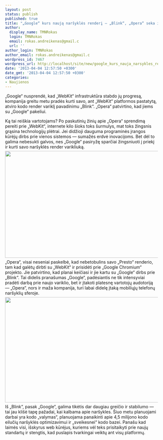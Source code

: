 ```yaml
---
layout: post
status: publish
published: true
title: "„Google“ kurs naują naršyklės renderį — „Blink“, „Opera“ seka iš paskos."
author:
  display_name: TMNRokas
  login: TMNRokas
  email: rokas.andreikenas@gmail.c
  url: ''
author_login: TMNRokas
author_email: rokas.andreikenas@gmail.c
wordpress_id: 7467
wordpress_url: http://localhost/site/new/google_kurs_nauja_narsykles_renderi__blink_opera_seka_is_paskos/
date: '2013-04-04 12:57:50 +0300'
date_gmt: '2013-04-04 12:57:50 +0300'
categories:
- Naujienos
---
```

<p>
	&bdquo;Google&ldquo; nusprendė, kad &bdquo;WebKit&ldquo; infrastruktūra stabdo jų progresą, kompanija greitu metu pradės kurti savo, ant &bdquo;WebKit&ldquo; platformos pastatytą, atviro kodo render variklį pavadinimu &bdquo;Blink&ldquo;. &bdquo;Opera&ldquo; patvirtino, kad jiems su &bdquo;Google&ldquo; pakeliui.</p>
<p>	Ką tai rei&scaron;kia vartotojams? Po paskutinių žinių apie &bdquo;Opera&ldquo; sprendimą pereiti prie &bdquo;WebKit&ldquo;, internete kilo &scaron;ioks toks &scaron;urmulys, mat toks žingsnis grąsina technologijų plėtrai. Jei didžioji dauguma programinės įrangos kūrėjų dirbs prie vienos sistemos &mdash; sumažės erdvė inovacijoms. Bet dėl to galima nebesukti galvos, nes &bdquo;Google&ldquo; pasiryžę sparčiai žingsniuoti į priekį ir kurti savo nar&scaron;yklės render varikliuką.<br />
	<img alt="" src="http://technews.lt/userfiles/google-HQ.jpg" style="width: 520px; height: 351px; margin-top: 5px; margin-bottom: 5px;" /><br />
	&bdquo;Opera&ldquo;, visai neseniai paskelbė, kad nebetobulins savo &bdquo;Presto&ldquo; renderio, tam kad galėtų dirbti su &bdquo;WebKit&ldquo; ir prisidėti prie &bdquo;Google Chromium&ldquo; projekto. Jie patvirtino, kad planai keičiasi ir jie kartu su &bdquo;Google&ldquo; dirbs prie &bdquo;Blink&ldquo;. Tai didelis prana&scaron;umas &bdquo;Google&ldquo;, padėsiantis ne tik intensyviai pradėti darbą prie naujo variklio, bet ir įtakoti platesnę vartotojų audotoriją &mdash; &bdquo;Opera&ldquo;, nors ir maža kompanija, turi labai didelę įtaką mobiliųjų telefonų nar&scaron;yklių sferoje.<br />
	<img alt="" src="http://technews.lt/userfiles/085945.jpg" style="width: 520px; height: 346px; margin-top: 5px; margin-bottom: 5px;" /><br />
	I&scaron; &bdquo;Blink&ldquo;, pasak &bdquo;Google&ldquo;, galima tikėtis dar daugiau greičio ir stabilumo &mdash; tai jau kli&scaron;ė tapę pažadai, kai kalbama apie nar&scaron;ykles. &Scaron;iuo metu planuojami darbai yra kodo &bdquo;valymas&ldquo;, planuojama panaikinti apie 4,5 milijono kodo eilučių nar&scaron;yklės optimizavimui ir &bdquo;sveikesnei&ldquo; kodo bazei. Pana&scaron;u kad laimės visi, i&scaron;skyrus web kūrėjus, kuriems vėl teks prisitaikyti prie naujų standartų ir stengtis, kad puslapis tvarkingai veiktų ant visų platformų.</p>
